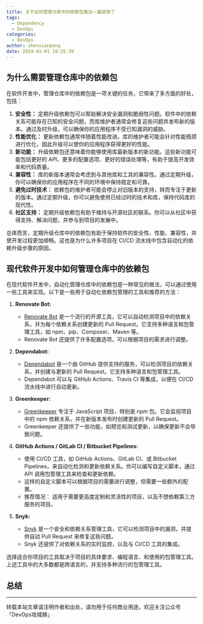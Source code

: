 ```yaml
---
title: 关于如何管理仓库中的依赖包看这一篇就够了
tags:
  - Dependency
  - DevOps
categories:
  - DevOps
author: shenxianpeng
date: 2024-01-01 18:25:39
---
```


## 为什么需要管理仓库中的依赖包

在软件开发中，管理仓库中的依赖包是一项关键的任务，它带来了多方面的好处，包括：

1. **安全性：** 定期升级依赖包可以帮助解决安全漏洞和脆弱性问题。软件中的依赖关系可能存在已知的安全问题，而库维护者通常会修复这些问题并发布新的版本。通过及时升级，可以确保你的应用程序不受已知漏洞的威胁。
2. **性能优化：** 更新依赖包通常伴随着性能改进。库的维护者可能会针对性能瓶颈进行优化，因此升级可以使你的应用程序获得更好的性能。
3. **新功能：** 升级依赖包还意味着你能够使用库最新版本的新功能。这些新功能可能包括更好的 API、更多的配置选项、更好的错误处理等，有助于提高开发效率和代码质量。
4. **兼容性：** 库的新版本通常会考虑到与其他库和工具的兼容性。通过定期升级，你可以确保你的应用程序在不同的环境中保持稳定和可靠。
5. **避免过时技术：** 依赖包的维护者可能会停止对旧版本的支持，转而专注于更新的版本。通过定期升级，你可以避免使用已经过时的技术和库，保持代码库的现代性。
6. **社区支持：** 定期升级依赖包有助于维持与开源社区的联系。你可以从社区中获得支持、解决问题，并参与到项目的发展中。

总体而言，定期升级仓库中的依赖包有助于保持软件的安全性、性能、兼容性，并使开发过程更加顺畅。这也是为什么许多项目在 CI/CD 流水线中包含自动化的依赖升级步骤的原因。

## 现代软件开发中如何管理仓库中的依赖包

在现代软件开发中，自动化管理仓库中的依赖包是一种常见的做法，可以通过使用一些工具来实现。以下是一些用于自动化依赖包管理的工具和推荐的方法：

1. **Renovate Bot:**
   - [Renovate Bot](https://www.whitesourcesoftware.com/free-developer-tools/renovate/) 是一个流行的开源工具，它可以自动检测项目中的依赖关系，并为每个依赖关系创建更新的 Pull Request。它支持多种语言和包管理工具，如 npm、pip、Composer、Maven 等。
   - Renovate Bot 还提供了许多配置选项，可以根据项目的需求进行调整。

2. **Dependabot:**
   - [Dependabot](https://dependabot.com/) 是一个由 GitHub 提供支持的服务，可以检测项目的依赖关系，并创建与更新的 Pull Request。它支持多种语言和包管理工具。
   - Dependabot 可以与 GitHub Actions、Travis CI 等集成，以便在 CI/CD 流水线中进行自动更新。

3. **Greenkeeper:**
   - [Greenkeeper](https://greenkeeper.io/) 专注于 JavaScript 项目，特别是 npm 包。它会监视项目中的 npm 依赖关系，并在新版本发布时创建更新的 Pull Request。
   - Greenkeeper 还提供了一些功能，如预览和测试更新，以确保更新不会导致问题。

4. **GitHub Actions / GitLab CI / Bitbucket Pipelines:**
   - 使用 CI/CD 工具，如 GitHub Actions、GitLab CI、或 Bitbucket Pipelines，来自动化检测和更新依赖关系。你可以编写自定义脚本，通过 API 调用包管理工具来检查和更新依赖。
   - 这样的自定义脚本可以根据项目的需要进行调整，但需要一些额外的配置。
   - 推荐情况： 适用于需要更高度定制和灵活性的项目，以及不想依赖第三方服务的项目。

5. **Snyk:**
   - [Snyk](https://snyk.io/) 是一个安全和依赖关系管理工具，它可以检测项目中的漏洞，并提供自动 Pull Request 来修复这些问题。
   - Snyk 还提供了对依赖关系的实时监控，以及与 CI/CD 工具的集成。

选择适合你项目的工具取决于项目的具体要求、编程语言、和使用的包管理工具。上述工具中的大多数都是跨语言的，并支持多种流行的包管理工具。

## 总结

---

转载本站文章请注明作者和出处，请勿用于任何商业用途。欢迎关注公众号「DevOps攻城狮」
